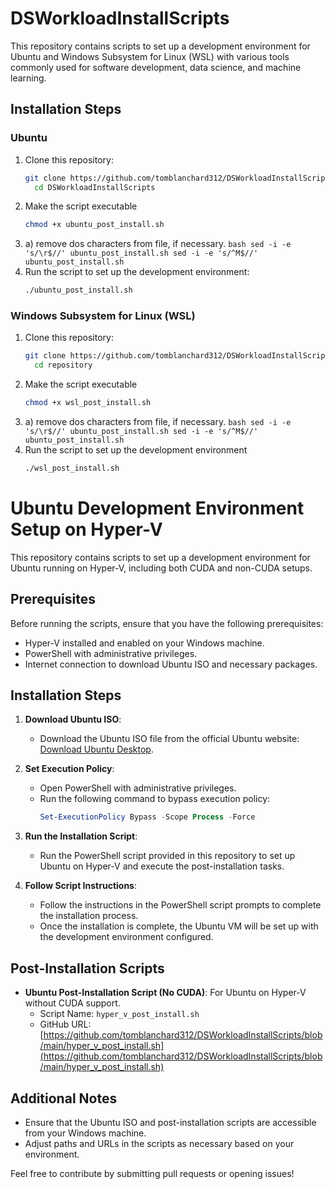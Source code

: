 # DSWorkloadInstallScripts
This repository contains scripts to set up a development environment for Ubuntu and Windows Subsystem for Linux (WSL) with various tools commonly used for software development, data science, and machine learning.

## Installation Steps

### Ubuntu

1. Clone this repository:
   ```bash
   git clone https://github.com/tomblanchard312/DSWorkloadInstallScripts.git
	 cd DSWorkloadInstallScripts
   ```
2. Make the script executable
   ```bash
   chmod +x ubuntu_post_install.sh
   ```
  2. a) remove dos characters from file, if necessary.
	``` bash
	 sed -i -e 's/\r$//' ubuntu_post_install.sh
	 sed -i -e 's/^M$//'  ubuntu_post_install.sh
	```
3. Run the script to set up the development environment:
    ```bash
    ./ubuntu_post_install.sh
    ```
### Windows Subsystem for Linux (WSL)
1. Clone this repository:
   ```bash
   git clone https://github.com/tomblanchard312/DSWorkloadInstallScripts.git
	 cd repository
   ```
2. Make the script executable
    ```bash
    chmod +x wsl_post_install.sh
    ```
  2. a) remove dos characters from file, if necessary.
	``` bash
	 sed -i -e 's/\r$//' ubuntu_post_install.sh
	 sed -i -e 's/^M$//'  ubuntu_post_install.sh
	```
4. Run the script to set up the development environment
    ```bash
    ./wsl_post_install.sh
    ```


# Ubuntu Development Environment Setup on Hyper-V

This repository contains scripts to set up a development environment for Ubuntu running on Hyper-V, including both CUDA and non-CUDA setups.

## Prerequisites

Before running the scripts, ensure that you have the following prerequisites:

- Hyper-V installed and enabled on your Windows machine.
- PowerShell with administrative privileges.
- Internet connection to download Ubuntu ISO and necessary packages.

## Installation Steps

1. **Download Ubuntu ISO**:
   - Download the Ubuntu ISO file from the official Ubuntu website: [Download Ubuntu Desktop](https://ubuntu.com/download/desktop/thank-you?version=22.04.3&architecture=amd64).

2. **Set Execution Policy**:
   - Open PowerShell with administrative privileges.
   - Run the following command to bypass execution policy:
     ```powershell
     Set-ExecutionPolicy Bypass -Scope Process -Force
     ```

3. **Run the Installation Script**:
   - Run the PowerShell script provided in this repository to set up Ubuntu on Hyper-V and execute the post-installation tasks.

4. **Follow Script Instructions**:
   - Follow the instructions in the PowerShell script prompts to complete the installation process.
   - Once the installation is complete, the Ubuntu VM will be set up with the development environment configured.

## Post-Installation Scripts

- **Ubuntu Post-Installation Script (No CUDA)**: For Ubuntu on Hyper-V without CUDA support.
  - Script Name: `hyper_v_post_install.sh`
  - GitHub URL: [https://github.com/tomblanchard312/DSWorkloadInstallScripts/blob/main/hyper_v_post_install.sh](https://github.com/tomblanchard312/DSWorkloadInstallScripts/blob/main/hyper_v_post_install.sh)
## Additional Notes

- Ensure that the Ubuntu ISO and post-installation scripts are accessible from your Windows machine.
- Adjust paths and URLs in the scripts as necessary based on your environment.


Feel free to contribute by submitting pull requests or opening issues!

    
